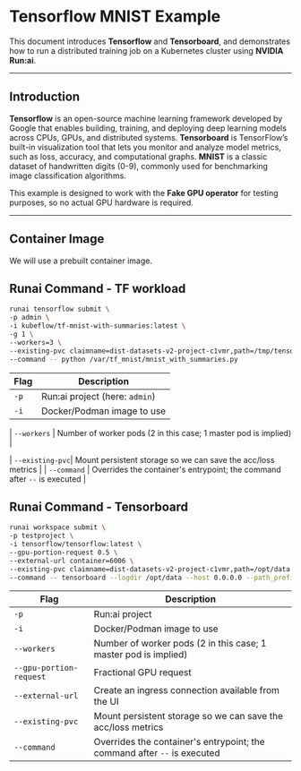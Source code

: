 # Tensorflow MNIST Example

This document introduces **Tensorflow** and **Tensorboard**, and demonstrates how to run a distributed training job on a Kubernetes cluster using **NVIDIA Run:ai**.

---

## Introduction

**Tensorflow** is an open-source machine learning framework developed by Google that enables building, training, and deploying deep learning models across CPUs, GPUs, and distributed systems.
**Tensorboard** is TensorFlow’s built-in visualization tool that lets you monitor and analyze model metrics, such as loss, accuracy, and computational graphs.
**MNIST** is a classic dataset of handwritten digits (0-9), commonly used for benchmarking image classification algorithms.


This example is designed to work with the **Fake GPU operator** for testing purposes, so no actual GPU hardware is required.

---

## Container Image

We will use a prebuilt container image.

## Runai Command - TF workload
```bash
runai tensorflow submit \
-p admin \
-i kubeflow/tf-mnist-with-summaries:latest \
-g 1 \
--workers=3 \
--existing-pvc claimname=dist-datasets-v2-project-c1vmr,path=/tmp/tensorflow/mnist/logs/mnist_with_summaries \
--command -- python /var/tf_mnist/mnist_with_summaries.py
```

| Flag            | Description                                                              |
| --------------- | ------------------------------------------------------------------------ |
| `-p`            | Run:ai project (here: `admin`)                                           |
| `-i`            | Docker/Podman image to use                                               |

| `--workers`     | Number of worker pods (2 in this case; 1 master pod is implied)          |

| `--existing-pvc`| Mount persistent storage so we can save the acc/loss metrics         |
| `--command`     | Overrides the container's entrypoint; the command after `--` is executed |

## Runai Command - Tensorboard
```bash
runai workspace submit \
-p testproject \
-i tensorflow/tensorflow:latest \
--gpu-portion-request 0.5 \
--external-url container=6006 \
--existing-pvc claimname=dist-datasets-v2-project-c1vmr,path=/opt/data \
--command -- tensorboard --logdir /opt/data --host 0.0.0.0 --path_prefix /\${RUNAI_PROJECT}/\${RUNAI_JOB_NAME}
```

| Flag            | Description                                                              |
| ---------------------- | ------------------------------------------------------------------------------- |
| `-p`                   | Run:ai project                                       |
| `-i`                   | Docker/Podman image to use                                               |
| `--workers`            | Number of worker pods (2 in this case; 1 master pod is implied)                 |
| `--gpu-portion-request`| Fractional GPU request          |
| `--external-url`                   | Create an ingress connection available from the UI          |
| `--existing-pvc`       | Mount persistent storage so we can save the acc/loss metrics         |
| `--command`            | Overrides the container's entrypoint; the command after `--` is executed |